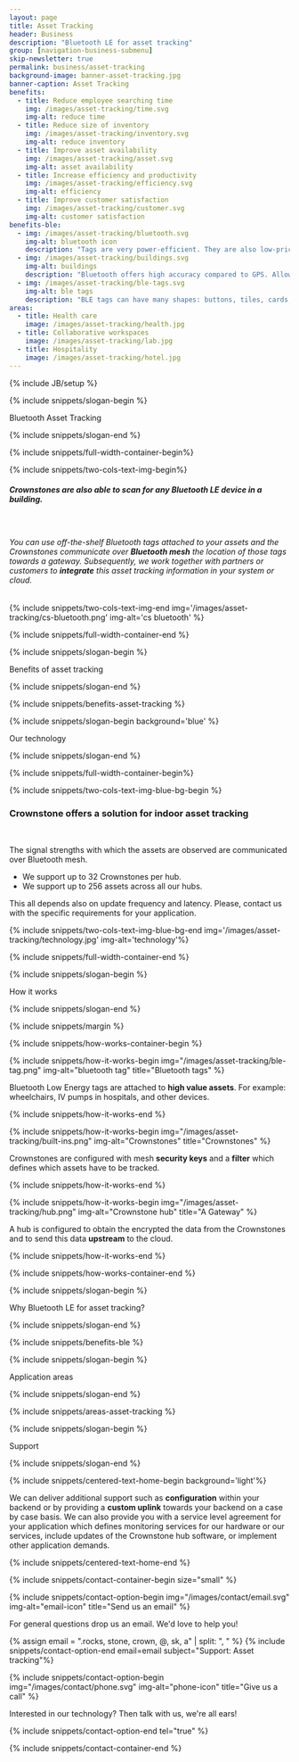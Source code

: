 ```yaml
---
layout: page
title: Asset Tracking
header: Business
description: "Bluetooth LE for asset tracking"
group: [navigation-business-submenu]
skip-newsletter: true
permalink: business/asset-tracking
background-image: banner-asset-tracking.jpg
banner-caption: Asset Tracking
benefits:
  - title: Reduce employee searching time 
    img: /images/asset-tracking/time.svg
    img-alt: reduce time
  - title: Reduce size of inventory
    img: /images/asset-tracking/inventory.svg
    img-alt: reduce inventory
  - title: Improve asset availability
    img: /images/asset-tracking/asset.svg
    img-alt: asset availability
  - title: Increase efficiency and productivity 
    img: /images/asset-tracking/efficiency.svg
    img-alt: efficiency
  - title: Improve customer satisfaction
    img: /images/asset-tracking/customer.svg
    img-alt: customer satisfaction
benefits-ble:
  - img: /images/asset-tracking/bluetooth.svg
    img-alt: bluetooth icon
    description: "Tags are very power-efficient. They are also low-priced and can be waterproof."
  - img: /images/asset-tracking/buildings.svg
    img-alt: buildings
    description: "Bluetooth offers high accuracy compared to GPS. Allowing to track assets indoors."
  - img: /images/asset-tracking/ble-tags.svg
    img-alt: ble tags
    description: "BLE tags can have many shapes: buttons, tiles, cards, etc."
areas:
  - title: Health care
    image: /images/asset-tracking/health.jpg
  - title: Collaborative workspaces
    image: /images/asset-tracking/lab.jpg
  - title: Hospitality
    image: /images/asset-tracking/hotel.jpg
---
```



{% include JB/setup %}


{% include snippets/slogan-begin %}

Bluetooth Asset Tracking

{% include snippets/slogan-end %}

{% include snippets/full-width-container-begin%}

{% include snippets/two-cols-text-img-begin%}

##### Crownstones are also able to scan for any Bluetooth LE device in a building. 

<p>&nbsp;</p>  

###### You can use off-the-shelf Bluetooth tags attached to your assets and the Crownstones communicate over **Bluetooth mesh** the location of those tags towards a gateway. Subsequently, we work together with partners or customers to **integrate** this asset tracking information in your system or cloud.

{% include snippets/two-cols-text-img-end img='/images/asset-tracking/cs-bluetooth.png' img-alt='cs bluetooth' %}

{% include snippets/full-width-container-end %}



{% include snippets/slogan-begin %}

Benefits of asset tracking

{% include snippets/slogan-end %}


{% include snippets/benefits-asset-tracking %}



{% include snippets/slogan-begin background='blue' %}

Our technology

{% include snippets/slogan-end %}



{% include snippets/full-width-container-begin%}

{% include snippets/two-cols-text-img-blue-bg-begin %}

### Crownstone offers a solution for indoor asset tracking

<p>&nbsp;</p>

The signal strengths with which the assets are observed are communicated over Bluetooth mesh.

- We support up to 32 Crownstones per hub.
- We support up to 256 assets across all our hubs.

This all depends also on update frequency and latency. Please, contact us with the specific requirements for your application.

{% include snippets/two-cols-text-img-blue-bg-end img='/images/asset-tracking/technology.jpg' img-alt='technology'%}

{% include snippets/full-width-container-end %}



{% include snippets/slogan-begin %}

How it works

{% include snippets/slogan-end %}


{% include snippets/margin %}


{% include snippets/how-works-container-begin %}

{% include snippets/how-it-works-begin img="/images/asset-tracking/ble-tag.png" img-alt="bluetooth tag" title="Bluetooth tags" %}

Bluetooth Low Energy tags are attached to **high value assets**. For example: wheelchairs, IV pumps in hospitals, and other devices.

{% include snippets/how-it-works-end %}


{% include snippets/how-it-works-begin img="/images/asset-tracking/built-ins.png" img-alt="Crownstones" title="Crownstones" %}

Crownstones are configured with mesh **security keys** and a **filter** which defines which assets have to be tracked.

{% include snippets/how-it-works-end %}

{% include snippets/how-it-works-begin img="/images/asset-tracking/hub.png" img-alt="Crownstone hub" title="A Gateway" %}

A hub is configured to obtain the encrypted the data from the Crownstones and to send this data **upstream** to the cloud.

{% include snippets/how-it-works-end %}

{% include snippets/how-works-container-end %}


{% include snippets/slogan-begin %}

Why Bluetooth LE for asset tracking?

{% include snippets/slogan-end %}


{% include snippets/benefits-ble %}



{% include snippets/slogan-begin %}

Application areas

{% include snippets/slogan-end %}


{% include snippets/areas-asset-tracking %}



{% include snippets/slogan-begin %}

Support

{% include snippets/slogan-end %}


{% include snippets/centered-text-home-begin background='light'%}

We can deliver additional support such as **configuration** within your backend or by providing a **custom uplink** towards your backend on a case by case basis.
We can also provide you with a service level agreement for your application which defines monitoring services for our hardware or our services, include updates of the Crownstone hub software, or implement other application demands.

{% include snippets/centered-text-home-end %}


{% include snippets/contact-container-begin size="small" %}

{% include snippets/contact-option-begin img="/images/contact/email.svg" img-alt="email-icon" title="Send us an email" %}

For general questions drop us an email. We'd love to help you!

{% assign email = ".rocks, stone, crown, @, sk, a" | split: ", "  %}
{% include snippets/contact-option-end email=email subject="Support: Asset tracking"%}


{% include snippets/contact-option-begin img="/images/contact/phone.svg" img-alt="phone-icon" title="Give us a call" %}

Interested in our technology? Then talk with us, we're all ears!

{% include snippets/contact-option-end tel="true" %}

{% include snippets/contact-container-end %}
